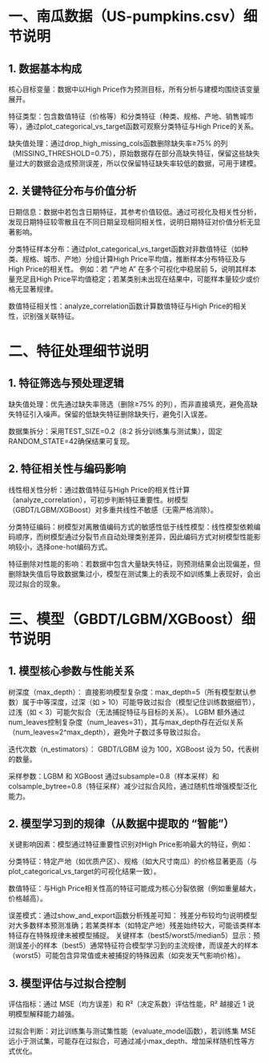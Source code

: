 # 一、南瓜数据（US-pumpkins.csv）细节说明

## 1. 数据基本构成
核心目标变量：数据中以High Price作为预测目标，所有分析与建模均围绕该变量展开。

特征类型：包含数值特征（价格等）和分类特征（种类、规格、产地、销售城市等），通过plot_categorical_vs_target函数可观察分类特征与High Price的关系。

缺失值处理：通过drop_high_missing_cols函数删除缺失率≥75% 的列（MISSING_THRESHOLD=0.75），原始数据存在部分高缺失特征，保留这些缺失量过大的数据会造成预测误差，所以仅保留特征缺失率较低的数据，可用于建模。

## 2. 关键特征分布与价值分析
日期信息：数据中若包含日期特征，其参考价值较低。通过可视化及相关性分析，发现日期特征较零散且在不同日期呈现相同相关性，说明日期特征对价值分析无显著影响。

分类特征样本分布：通过plot_categorical_vs_target函数对非数值特征（如种类、规格、城市、产地）分组计算High Price平均值，推断样本分布特征及与High Price的相关性。
例如：若 “产地 A” 在多个可视化中稳居前 5，说明其样本量充足且High Price平均值稳定；若某类别未出现在结果中，可能样本量较少或价格无显著规律。

数值特征相关性：analyze_correlation函数计算数值特征与High Price的相关性，识别强关联特征。

# 二、特征处理细节说明

## 1. 特征筛选与预处理逻辑
缺失值处理：优先通过缺失率筛选（删除≥75% 的列），而非直接填充，避免高缺失特征引入噪声。保留的低缺失特征删除缺失行，避免引入误差。

数据集拆分：采用TEST_SIZE=0.2（8:2 拆分训练集与测试集），固定RANDOM_STATE=42确保结果可复现。

## 2. 特征相关性与编码影响
线性相关性分析：通过数值特征与High Price的相关性计算（analyze_correlation），可初步判断特征重要性。树模型（GBDT/LGBM/XGBoost）对多重共线性不敏感（无需严格消除）。

分类特征编码：树模型对离散值编码方式的敏感性低于线性模型：线性模型依赖编码顺序，而树模型通过分裂节点自动处理类别差异，因此编码方式对树模型性能影响较小，选择one-hot编码方式。

特征删除对性能的影响：若数据中包含大量缺失特征，则预测结果会出现偏差，但删除缺失值后导致数据集过小，模型在测试集上的表现不如训练集上表现好，会出现过拟合的现象。

# 三、模型（GBDT/LGBM/XGBoost）细节说明
## 1. 模型核心参数与性能关系
树深度（max_depth）：
    直接影响模型复杂度：max_depth=5（所有模型默认参数）属于中等深度，过深（如 > 10）可能导致过拟合（模型记住训练数据细节），过浅（如 < 3）可能欠拟合（无法捕捉特征与目标的关系）。
    LGBM 额外通过num_leaves控制复杂度（num_leaves=31），其与max_depth存在近似关系（num_leaves≈2^max_depth），避免叶子数过多导致过拟合。

迭代次数（n_estimators）： GBDT/LGBM 设为 100，XGBoost 设为 50，代表树的数量。

采样参数：LGBM 和 XGBoost 通过subsample=0.8（样本采样）和colsample_bytree=0.8（特征采样）减少过拟合风险，通过随机性增强模型泛化能力。

## 2. 模型学习到的规律（从数据中提取的 “智能”）
关键影响因素：模型通过特征重要性识别对High Price影响最大的特征，例如：

分类特征：特定产地（如优质产区）、规格（如大尺寸南瓜）的价格显著更高（与plot_categorical_vs_target的可视化结果一致）。

数值特征：与High Price相关性高的特征可能成为核心分裂依据（例如重量越大，价格越高）。

误差模式：通过show_and_export函数分析残差可知：
    残差分布较均匀说明模型对大多数样本预测准确；若某类样本（如特定产地）残差始终较大，可能该类样本特征存在特殊规律未被模型捕捉。
    关键样本（best5/worst5/median5）显示：预测误差小的样本（best5）通常特征符合模型学习到的主流规律，而误差大的样本（worst5）可能包含异常值或未被捕捉的特殊因素（如突发天气影响价格）。

## 3. 模型评估与过拟合控制
评估指标：通过 MSE（均方误差）和 R²（决定系数）评估性能，R² 越接近 1 说明模型解释能力越强。

过拟合判断：对比训练集与测试集性能（evaluate_model函数），若训练集 MSE 远小于测试集，可能存在过拟合，可通过减小max_depth、增加采样随机性等方式优化。